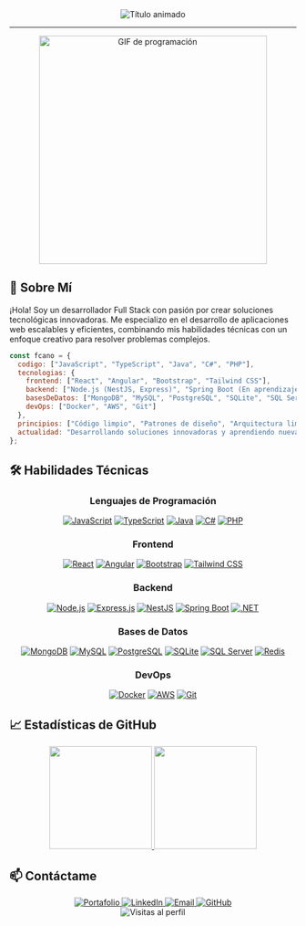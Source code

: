 <div align="center">
  <img src="https://readme-typing-svg.demolab.com?font=Fira+Code&weight=600&size=28&duration=3000&pause=1000&color=2E8B57&center=true&vCenter=true&width=700&lines=%F0%9F%91%8B+Hola%2C+soy+Fernando+José+Cano+Tapias;%F0%9F%92%BB+Desarrollador+Full+Stack;%F0%9F%93%9A+Apasionado+por+la+tecnología+y+la+innovación" alt="Título animado" />
</div>

---

<div align="center">
  <img src="https://media.giphy.com/media/L1R1tvI9svkIWwpVYr/giphy.gif" width="400" alt="GIF de programación" />
</div>

## 🚀 Sobre Mí

¡Hola! Soy un desarrollador Full Stack con pasión por crear soluciones tecnológicas innovadoras. Me especializo en el desarrollo de aplicaciones web escalables y eficientes, combinando mis habilidades técnicas con un enfoque creativo para resolver problemas complejos.

```javascript
const fcano = {
  codigo: ["JavaScript", "TypeScript", "Java", "C#", "PHP"],
  tecnologias: {
    frontend: ["React", "Angular", "Bootstrap", "Tailwind CSS"],
    backend: ["Node.js (NestJS, Express)", "Spring Boot (En aprendizaje)", ".NET Core (C#)"],
    basesDeDatos: ["MongoDB", "MySQL", "PostgreSQL", "SQLite", "SQL Server", "Redis"],
    devOps: ["Docker", "AWS", "Git"]
  },
  principios: ["Código limpio", "Patrones de diseño", "Arquitectura limpia"],
  actualidad: "Desarrollando soluciones innovadoras y aprendiendo nuevas tecnologías"
};
```

## 🛠️ Habilidades Técnicas

<div align="center">
  
### Lenguajes de Programación
[![JavaScript](https://img.shields.io/badge/JavaScript-F7DF1E?style=for-the-badge&logo=javascript&logoColor=black)]()
[![TypeScript](https://img.shields.io/badge/TypeScript-007ACC?style=for-the-badge&logo=typescript&logoColor=white)]()
[![Java](https://img.shields.io/badge/Java-ED8B00?style=for-the-badge&logo=openjdk&logoColor=white)]()
[![C#](https://img.shields.io/badge/C%23-239120?style=for-the-badge&logo=c-sharp&logoColor=white)]()
[![PHP](https://img.shields.io/badge/PHP-7777AA?style=for-the-badge&logo=php&logoColor=white)]()

### Frontend
[![React](https://img.shields.io/badge/React-20232A?style=for-the-badge&logo=react&logoColor=61DAFB)]()
[![Angular](https://img.shields.io/badge/Angular-DD0031?style=for-the-badge&logo=angular&logoColor=white)]()
[![Bootstrap](https://img.shields.io/badge/Bootstrap-563D7C?style=for-the-badge&logo=bootstrap&logoColor=white)]()
[![Tailwind CSS](https://img.shields.io/badge/Tailwind_CSS-38B2AC?style=for-the-badge&logo=tailwind-css&logoColor=white)]()

### Backend
[![Node.js](https://img.shields.io/badge/Node.js-339933?style=for-the-badge&logo=nodedotjs&logoColor=white)]()
[![Express.js](https://img.shields.io/badge/Express.js-000000?style=for-the-badge&logo=express&logoColor=white)]()
[![NestJS](https://img.shields.io/badge/NestJS-339933?style=for-the-badge&logo=nestjs&logoColor=white)]()
[![Spring Boot](https://img.shields.io/badge/Spring_Boot-6DB33F?style=for-the-badge&logo=spring&logoColor=white)]()
[![.NET](https://img.shields.io/badge/.NET-512BD4?style=for-the-badge&logo=dotnet&logoColor=white)]()

### Bases de Datos
[![MongoDB](https://img.shields.io/badge/MongoDB-4EA94B?style=for-the-badge&logo=mongodb&logoColor=white)]()
[![MySQL](https://img.shields.io/badge/MySQL-005C84?style=for-the-badge&logo=mysql&logoColor=white)]()
[![PostgreSQL](https://img.shields.io/badge/PostgreSQL-316192?style=for-the-badge&logo=postgresql&logoColor=white)]()
[![SQLite](https://img.shields.io/badge/SQLite-005C84?style=for-the-badge&logo=mysql&logoColor=white)]()
[![SQL Server](https://img.shields.io/badge/SQL_Server-005C84?style=for-the-badge&logo=sqlserver&logoColor=white)]()
[![Redis](https://img.shields.io/badge/redis-%23DD0031.svg?&style=for-the-badge&logo=redis&logoColor=white)]()

### DevOps
[![Docker](https://img.shields.io/badge/Docker-2CA5E0?style=for-the-badge&logo=docker&logoColor=white)]()
[![AWS](https://img.shields.io/badge/Amazon_AWS-FF9900?style=for-the-badge&logo=amazonaws&logoColor=white)]()
[![Git](https://img.shields.io/badge/GIT-E44C30?style=for-the-badge&logo=git&logoColor=white)]()

</div>

## 📈 Estadísticas de GitHub

<div align="center">
  <a href="https://github.com/fernandoDev19">
    <img height="180em" src="https://github-readme-stats.vercel.app/api?username=fernandoDev19&show_icons=true&theme=radical&include_all_commits=true&count_private=true"/>
    <img height="180em" src="https://github-readme-stats.vercel.app/api/top-langs/?username=fernandoDev19&layout=compact&langs_count=8&theme=radical"/>
  </a>
</div>

## 📫 Contáctame

<div align="center">
  <a href="https://fernando-dev-19.netlify.app" target="_blank">
    <img src="https://img.shields.io/badge/Portafolio-2E8B57?style=for-the-badge&logo=react&logoColor=white" alt="Portafolio" />
  </a>
  <a href="https://www.linkedin.com/in/fernando-jose-cano-tapias" target="_blank">
    <img src="https://img.shields.io/badge/LinkedIn-0077B5?style=for-the-badge&logo=linkedin&logoColor=white" alt="LinkedIn" />
  </a>
  <a href="mailto:fernandocanotapias@gmail.com">
    <img src="https://img.shields.io/badge/Gmail-D14836?style=for-the-badge&logo=gmail&logoColor=white" alt="Email" />
  </a>
  <a href="https://github.com/fernandoDev19" target="_blank">
    <img src="https://img.shields.io/badge/GitHub-100000?style=for-the-badge&logo=github&logoColor=white" alt="GitHub" />
  </a>
</div>

<div align="center">
  <img src="https://komarev.com/ghpvc/?username=fernandoDev19&style=flat-square&color=2E8B57" alt="Visitas al perfil" />
</div>
